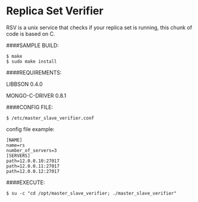 Replica Set Verifier
====================

RSV is a unix service that checks if your replica set is running, this chunk of code is based on C.

####SAMPLE BUILD:

    $ make
    $ sudo make install

####REQUIREMENTS:

LIBBSON 0.4.0

MONGO-C-DRIVER 0.8.1

####CONFIG FILE:

    $ /etc/master_slave_verifier.conf 

config file example:

    [NAME]
    name=rs
    number_of_servers=3
    [SERVERS]
    path=12.0.0.10:27017
    path=12.0.0.11:27017
    path=12.0.0.12:27017

####EXECUTE:

    $ su -c "cd /opt/master_slave_verifier; ./master_slave_verifier"

